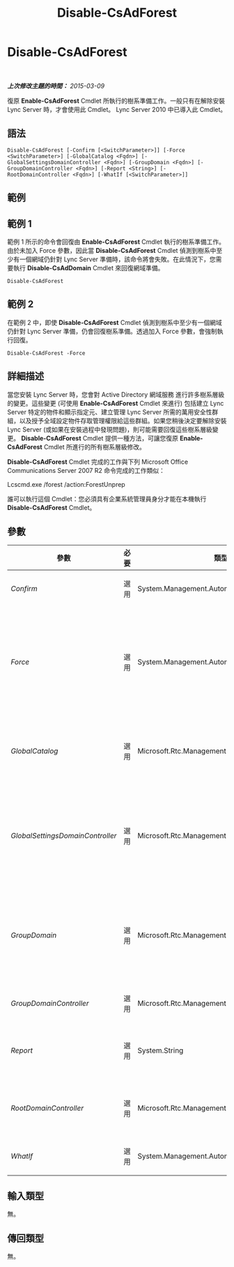 ﻿---
title: Disable-CsAdForest
TOCTitle: Disable-CsAdForest
ms:assetid: 06a6117c-27da-400f-8db9-eb28fe353aae
ms:mtpsurl: https://technet.microsoft.com/zh-tw/library/Gg398122(v=OCS.15)
ms:contentKeyID: 49289976
ms.date: 08/10/2015
mtps_version: v=OCS.15
ms.translationtype: HT
---

# Disable-CsAdForest

 

_**上次修改主題的時間：** 2015-03-09_

復原 **Enable-CsAdForest** Cmdlet 所執行的樹系準備工作。一般只有在解除安裝 Lync Server 時，才會使用此 Cmdlet。 Lync Server 2010 中已導入此 Cmdlet。

## 語法

    Disable-CsAdForest [-Confirm [<SwitchParameter>]] [-Force <SwitchParameter>] [-GlobalCatalog <Fqdn>] [-GlobalSettingsDomainController <Fqdn>] [-GroupDomain <Fqdn>] [-GroupDomainController <Fqdn>] [-Report <String>] [-RootDomainController <Fqdn>] [-WhatIf [<SwitchParameter>]]

## 範例

## 範例 1

範例 1 所示的命令會回復由 **Enable-CsAdForest** Cmdlet 執行的樹系準備工作。由於未加入 Force 參數，因此當 **Disable-CsAdForest** Cmdlet 偵測到樹系中至少有一個網域仍針對 Lync Server 準備時，該命令將會失敗。在此情況下，您需要執行 **Disable-CsAdDomain** Cmdlet 來回復網域準備。

    Disable-CsAdForest

## 範例 2

在範例 2 中，即使 **Disable-CsAdForest** Cmdlet 偵測到樹系中至少有一個網域仍針對 Lync Server 準備，仍會回復樹系準備。透過加入 Force 參數，會強制執行回復。

    Disable-CsAdForest -Force

## 詳細描述

當您安裝 Lync Server 時，您會對 Active Directory 網域服務 進行許多樹系層級的變更。這些變更 (可使用 **Enable-CsAdForest** Cmdlet 來進行) 包括建立 Lync Server 特定的物件和顯示指定元、建立管理 Lync Server 所需的萬用安全性群組，以及授予全域設定物件存取管理權限給這些群組。如果您稍後決定要解除安裝 Lync Server (或如果在安裝過程中發現問題)，則可能需要回復這些樹系層級變更。 **Disable-CsAdForest** Cmdlet 提供一種方法，可讓您復原 **Enable-CsAdForest** Cmdlet 所進行的所有樹系層級修改。

**Disable-CsAdForest** Cmdlet 完成的工作與下列 Microsoft Office Communications Server 2007 R2 命令完成的工作類似：

Lcscmd.exe /forest /action:ForestUnprep

誰可以執行這個 Cmdlet：您必須具有企業系統管理員身分才能在本機執行 **Disable-CsAdForest** Cmdlet。

## 參數


<table>
<colgroup>
<col style="width: 25%" />
<col style="width: 25%" />
<col style="width: 25%" />
<col style="width: 25%" />
</colgroup>
<thead>
<tr class="header">
<th>參數</th>
<th>必要</th>
<th>類型</th>
<th>說明</th>
</tr>
</thead>
<tbody>
<tr class="odd">
<td><p><em>Confirm</em></p></td>
<td><p>選用</p></td>
<td><p>System.Management.Automation.SwitchParameter</p></td>
<td><p>在執行命令前先提示確認。</p></td>
</tr>
<tr class="even">
<td><p><em>Force</em></p></td>
<td><p>選用</p></td>
<td><p>System.Management.Automation.SwitchParameter</p></td>
<td><p>如果此參數存在，會強制回復樹系準備步驟，即使 <strong>Disable-CsAdForest</strong> Cmdlet 偵測到樹系中至少有一個網域仍為 Lync Server 準備。如果不存在，當 <strong>Disable-CsAdForest</strong> Cmdlet 偵測到樹系中至少有一個網域仍為 Lync Server 做準備時，命令會失敗。</p></td>
</tr>
<tr class="odd">
<td><p><em>GlobalCatalog</em></p></td>
<td><p>選用</p></td>
<td><p>Microsoft.Rtc.Management.Deploy.Fqdn</p></td>
<td><p>網域中通用類別目錄伺服器的 FQDN。如果是在電腦上以您網域中的帳戶執行 <strong>Disable-CsComputer</strong> Cmdlet，則不需要此參數。</p></td>
</tr>
<tr class="even">
<td><p><em>GlobalSettingsDomainController</em></p></td>
<td><p>選用</p></td>
<td><p>Microsoft.Rtc.Management.Deploy.Fqdn</p></td>
<td><p>儲存全域設定之網域控制站的 FQDN。如果全域設定是儲存在 Active Directory 網域服務 的系統容器內，則此參數必須導向根網域控制器。如果全域設定儲存在組態容器中，則會使用任何一個網域控制站，且會省略此參數。</p></td>
</tr>
<tr class="odd">
<td><p><em>GroupDomain</em></p></td>
<td><p>選用</p></td>
<td><p>Microsoft.Rtc.Management.Deploy.Fqdn</p></td>
<td><p>已建立 Lync Server 萬用群組之所在網域的完整網域名稱 (FQDN) (例如 -GroupDomain asia.litwareinc.com)。如果未加上此參數，<strong>Disable-CsAdForest</strong> Cmdlet 將在本機網域中尋找萬用群組。</p></td>
</tr>
<tr class="even">
<td><p><em>GroupDomainController</em></p></td>
<td><p>選用</p></td>
<td><p>Microsoft.Rtc.Management.Deploy.Fqdn</p></td>
<td><p>儲存萬用群組資訊之網域控制站的 FQDN。</p></td>
</tr>
<tr class="odd">
<td><p><em>Report</em></p></td>
<td><p>選用</p></td>
<td><p>System.String</p></td>
<td><p>可讓您指定在 Cmdlet 執行時所建立記錄檔的檔案路徑。例如：-Report &quot;C:\Logs\DisableForest.html&quot;</p></td>
</tr>
<tr class="even">
<td><p><em>RootDomainController</em></p></td>
<td><p>選用</p></td>
<td><p>Microsoft.Rtc.Management.Deploy.Fqdn</p></td>
<td><p>根網域控制站的 FQDN，針對需要存取本身以外網域中之資源的用戶端，用來建立信任路徑。</p></td>
</tr>
<tr class="odd">
<td><p><em>WhatIf</em></p></td>
<td><p>選用</p></td>
<td><p>System.Management.Automation.SwitchParameter</p></td>
<td><p>說明執行命令時若不實際執行命令的後果。</p></td>
</tr>
</tbody>
</table>


## 輸入類型

無。

## 傳回類型

無。

